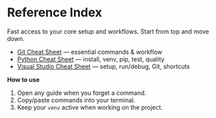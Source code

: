 
# Reference Index

Fast access to your core setup and workflows. Start from top and move down.

- [Git Cheat Sheet](GIT_CHEATSHEET.md) — essential commands & workflow
- [Python Cheat Sheet](PYTHON_CHEATSHEET.md) — install, venv, pip, test, quality
- [Visual Studio Cheat Sheet](VISUAL_STUDIO_CHEATSHEET.md) — setup, run/debug, Git, shortcuts

**How to use**
1. Open any guide when you forget a command.
2. Copy/paste commands into your terminal.
3. Keep your `venv` active when working on the project.
